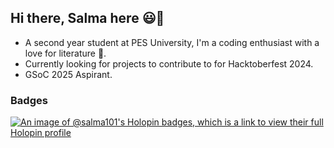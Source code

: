 ## Hi there, Salma here 😃👋

- A second year student at PES University, I'm a coding enthusiast with a love for literature 🔖.
- Currently looking for projects to contribute to for Hacktoberfest 2024.
- GSoC 2025 Aspirant.

### Badges
[![An image of @salma101's Holopin badges, which is a link to view their full Holopin profile](https://holopin.me/salma101)](https://holopin.io/@salma101)
<!--
**Salma-101/Salma-101** is a ✨ _special_ ✨ repository because its `README.md` (this file) appears on your GitHub profile.

Here are some ideas to get you started:

- 🔭 I’m currently working on ...
- 🌱 I’m currently learning ...
- 👯 I’m looking to collaborate on ...
- 🤔 I’m looking for help with ...
- 💬 Ask me about ...
- 📫 How to reach me: ...
- 😄 Pronouns: ...
- ⚡ Fun fact: ...
-->
